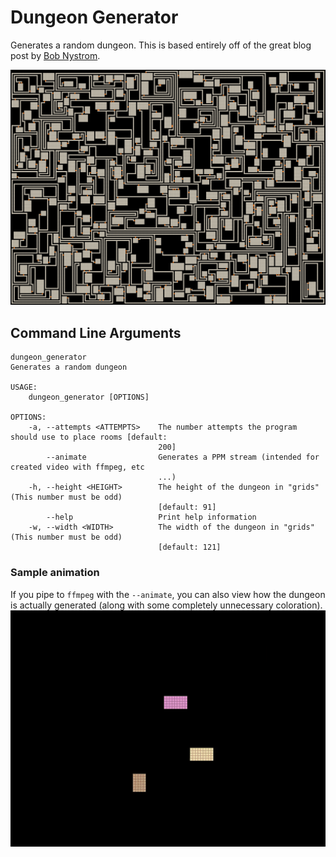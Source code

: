 # Dungeon Generator
Generates a random dungeon.  This is based entirely off of the great blog post by [Bob Nystrom](http://journal.stuffwithstuff.com/2014/12/21/rooms-and-mazes/).

![301x225 sized dungeon](dungeon.png)

## Command Line Arguments
``` text
dungeon_generator 
Generates a random dungeon

USAGE:
    dungeon_generator [OPTIONS]

OPTIONS:
    -a, --attempts <ATTEMPTS>    The number attempts the program should use to place rooms [default:
                                 200]
        --animate                Generates a PPM stream (intended for created video with ffmpeg, etc
                                 ...)
    -h, --height <HEIGHT>        The height of the dungeon in "grids" (This number must be odd)
                                 [default: 91]
        --help                   Print help information
    -w, --width <WIDTH>          The width of the dungeon in "grids" (This number must be odd)
                                 [default: 121]
```

### Sample animation
If you pipe to `ffmpeg` with the `--animate`, you can also view how the dungeon is actually generated (along with some completely unnecessary coloration).
![gif showing a dungeon being generated](dungeon.gif)
